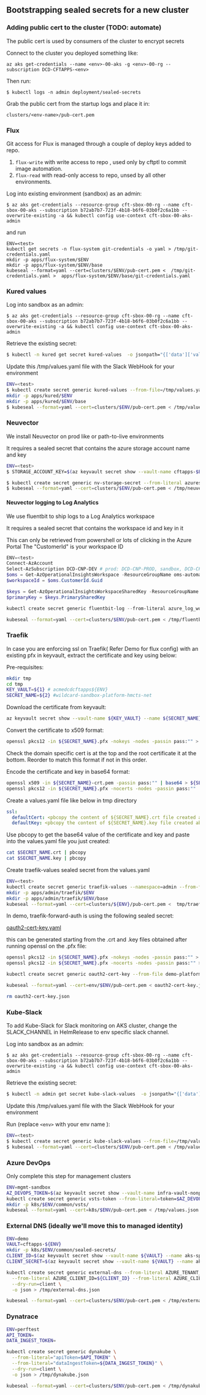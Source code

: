 ## Bootstrapping sealed secrets for a new cluster

### Adding public cert to the cluster (TODO: automate)
The public cert is used by consumers of the cluster to encrypt secrets

Connect to the cluster you deployed something like:
```
az aks get-credentials --name <env>-00-aks -g <env>-00-rg --subscription DCD-CFTAPPS-<env>
```

Then run:
```
$ kubectl logs -n admin deployment/sealed-secrets
```

Grab the public cert from the startup logs and place it in:
```
clusters/<env-name>/pub-cert.pem
```
### Flux 

Git access for Flux is managed through a couple of deploy keys added to repo.

1. `flux-write` with write access to repo , used only by cftptl to commit image automation.
2. `flux-read` with read-only access to repo, unsed by all other environments.

Log into existing environment (sandbox) as an admin:
```
$ az aks get-credentials --resource-group cft-sbox-00-rg --name cft-sbox-00-aks --subscription b72ab7b7-723f-4b18-b6f6-03b0f2c6a1bb --overwrite-existing -a && kubectl config use-context cft-sbox-00-aks-admin
```
and run
```
ENV=<test>
kubectl get secrets -n flux-system git-credentials -o yaml > /tmp/git-credentials.yaml
mkdir -p apps/flux-system/$ENV
mkdir -p apps/flux-system/$ENV/base
kubeseal --format=yaml --cert=clusters/$ENV/pub-cert.pem <  /tmp/git-credentials.yaml >  apps/flux-system/$ENV/base/git-credentials.yaml
```

### Kured values
Log into sandbox as an admin:
```
$ az aks get-credentials --resource-group cft-sbox-00-rg --name cft-sbox-00-aks --subscription b72ab7b7-723f-4b18-b6f6-03b0f2c6a1bb --overwrite-existing -a && kubectl config use-context cft-sbox-00-aks-admin
```

Retrieve the existing secret:
```bash
$ kubectl -n kured get secret kured-values  -o jsonpath="{['data']['values\.yaml']}" | base64 -D > /tmp/values.yaml
```
Update this /tmp/values.yaml file with the Slack WebHook for your environment

```bash
ENV=<test>
$ kubectl create secret generic kured-values --from-file=/tmp/values.yaml --namespace kured --dry-run=client -o json > /tmp/values.json
mkdir -p apps/kured/$ENV
mkdir -p apps/kured/$ENV/base
$ kubeseal --format=yaml --cert=clusters/$ENV/pub-cert.pem < /tmp/values.json > apps/kured/$ENV/base/kured-values.yaml
```

### Neuvector
We install Neuvector on prod like or path-to-live environments

It requires a sealed secret that contains the azure storage account name and key

```bash
ENV=<test>
$ STORAGE_ACCOUNT_KEY=$(az keyvault secret show --vault-name cftapps-$ENV --name storage-account-key --query value -o tsv)

$ kubectl create secret generic nv-storage-secret --from-literal azurestorageaccountkey=${STORAGE_ACCOUNT_KEY} --from-literal azurestorageaccountname=cftapps$ENV --namespace neuvector --dry-run=client -o json > /tmp/neuvector.json
$ kubeseal --format=yaml --cert=clusters/$ENV/pub-cert.pem < /tmp/neuvector.json > apps/neuvector/$ENV/base/nv-storage-secret.yaml
```

#### Neuvector logging to Log Analytics

We use fluentbit to ship logs to a Log Analytics workspace

It requires a sealed secret that contains the workspace id and key in it

This can only be retrieved from powershell or lots of clicking in the Azure Portal
The "CustomerId" is your workspace ID
```powershell
ENV=<test>
Connect-AzAccount
Select-AzSubscription DCD-CNP-DEV # prod: DCD-CNP-PROD, sandbox, DCD-CFT-Sandbox
$oms = Get-AzOperationalInsightsWorkspace -ResourceGroupName oms-automation
$workspaceId = $oms.CustomerId.Guid

$keys = Get-AzOperationalInsightsWorkspaceSharedKey -ResourceGroupName oms-automation -Name hmcts-nonprod # prod: hmcts-prod, sandbox: hmcts-sandbox
$primaryKey = $keys.PrimarySharedKey

kubectl create secret generic fluentbit-log --from-literal azure_log_workspace_id=$workspaceId --from-literal azure_log_workspace_shared_key=$primaryKey --namespace neuvector --dry-run=client -o json > /tmp/fluentbit-log.json
```

```bash
kubeseal --format=yaml --cert=clusters/$ENV/pub-cert.pem < /tmp/fluentbit-log.json > apps/neuvector/$ENV/base/fluentbit-log.yaml
```

### Traefik

In case you are enforcing ssl on Traefik( Refer Demo for flux config) with an existing pfx in keyvault, extract the certificate and key using below: 

Pre-requisites:

```bash
mkdir tmp
cd tmp
KEY_VAULT=${1} # acmedcdcftapps${ENV}
SECRET_NAME=${2} #wildcard-sandbox-platform-hmcts-net
```

Download the certificate from keyvault:

```bash
az keyvault secret show --vault-name ${KEY_VAULT} --name ${SECRET_NAME} --query value -o tsv | base64 -D > ${SECRET_NAME}.pfx
```

Convert the certificate to x509 format:

```bash
openssl pkcs12 -in ${SECRET_NAME}.pfx -nokeys -nodes -passin pass:"" > ${SECRET_NAME}-crt.pem 
```

Check the domain specific cert is at the top and the root certificate it at the bottom. Reorder to match this format if not in this order.

Encode the certificate and key in base64 format:

```bash
openssl x509 -in ${SECRET_NAME}-crt.pem -passin pass:"" | base64 > ${SECRET_NAME}.crt
openssl pkcs12 -in ${SECRET_NAME}.pfx -nocerts -nodes -passin pass:"" | base64 > ${SECRET_NAME}.key
```

Create a values.yaml file like below in tmp directory

```yaml
ssl:
  defaultCert: <pbcopy the content of ${SECRET_NAME}.crt file created above>
  defaultKey: <pbcopy the content of ${SECRET_NAME}.key file created above>
```
Use pbcopy to get the base64 value of the certificate and key and paste into the values.yaml file you just created:

```bash
cat $SECRET_NAME.crt | pbcopy
cat $SECRET_NAME.key | pbcopy
```

Create traefik-values sealed secret from the values.yaml 

```bash
ENV=<test>
kubectl create secret generic traefik-values --namespace=admin --from-file=values.yaml=tmp/values.yaml --dry-run=client -o yaml > tmp/traefiksecret.yaml
mkdir -p apps/admin/traefik/$ENV
mkdir -p apps/admin/traefik/$ENV/base
kubeseal --format=yaml --cert=clusters/${ENV}/pub-cert.pem <  tmp/traefiksecret.yaml >  apps/admin/$ENV/base/traefik-values.yaml
```

In demo, traefik-forward-auth is using the following sealed secret:

[oauth2-cert-key.yaml](../k8s/demo/common/sealed-secrets/oauth2-cert-key.yaml)

 this can be generated starting from the .crt and .key files obtained after running openssl on the .pfx file:

```bash
openssl pkcs12 -in ${SECRET_NAME}.pfx -nokeys -nodes -passin pass:"" > demo-platform-hmcts-crt.pem
openssl pkcs12 -in ${SECRET_NAME}.pfx -nocerts -nodes -passin pass:"" > demo-platform-hmcts-key.pem

kubectl create secret generic oauth2-cert-key --from-file demo-platform-hmcts-crt.pem --from-file demo-platform-hmcts-key.pem --namespace admin --dry-run -o json > oauth2-cert-key.json

kubeseal --format=yaml --cert=env/$ENV/pub-cert.pem < oauth2-cert-key.json > apps/admin/$ENV/base/oauth2-cert-key.yaml

rm oauth2-cert-key.json
```

### Kube-Slack
To add Kube-Slack for Slack monitoring on AKS cluster, change the SLACK_CHANNEL in HelmRelease to env specific slack channel.

Log into sandbox as an admin:
```
$ az aks get-credentials --resource-group cft-sbox-00-rg --name cft-sbox-00-aks --subscription b72ab7b7-723f-4b18-b6f6-03b0f2c6a1bb --overwrite-existing -a && kubectl config use-context cft-sbox-00-aks-admin
```

Retrieve the existing secret:
```bash
$ kubectl -n admin get secret kube-slack-values  -o jsonpath="{['data']['values\.yaml']}" | base64 -D > /tmp/values.yaml
```
Update this /tmp/values.yaml file with the Slack WebHook for your environment

Run (replace `<env>` with your env name ):
```bash
ENV=<test>
$ kubectl create secret generic kube-slack-values --from-file=/tmp/values.yaml --namespace admin --dry-run=client -o json > /tmp/values.json
$ kubeseal --format=yaml --cert=clusters/$ENV/pub-cert.pem < /tmp/values.json > apps/admin/$ENV/base/kube-slack-values.yaml
```

### Azure DevOps

Only complete this step for management clusters

```bash
ENV=mgmt-sandbox
AZ_DEVOPS_TOKEN=$(az keyvault secret show --vault-name infra-vault-nonprod --name azure-devops-token --query value -o tsv)
kubectl create secret generic vsts-token --from-literal=token=$AZ_DEVOPS_TOKEN --namespace vsts --dry-run=client -o json > /tmp/values.json
mkdir -p k8s/$ENV/common/vsts/
kubeseal --format=yaml --cert=k8s/$ENV/pub-cert.pem < /tmp/values.json > apps/vsts/$ENV/base/vsts-token.yaml
```

### External DNS (ideally we'll move this to managed identity)

```bash
ENV=demo
VAULT=cftapps-${ENV}
mkdir -p k8s/$ENV/common/sealed-secrets/
CLIENT_ID=$(az keyvault secret show --vault-name ${VAULT} --name aks-sp-app-id --query value -o tsv)
CLIENT_SECRET=$(az keyvault secret show --vault-name ${VAULT} --name aks-sp-app-password --query value -o tsv)

kubectl create secret generic external-dns --from-literal AZURE_TENANT_ID=531ff96d-0ae9-462a-8d2d-bec7c0b42082 \
  --from-literal AZURE_CLIENT_ID=${CLIENT_ID} --from-literal AZURE_CLIENT_SECRET=${CLIENT_SECRET} \
  --dry-run=client \
  -o json > /tmp/external-dns.json

kubeseal --format=yaml --cert=clusters/$ENV/pub-cert.pem < /tmp/external-dns.json > apps/$ENV/base/external-dns.yaml
```

### Dynatrace

```bash
ENV=perftest
API_TOKEN=
DATA_INGEST_TOKEN=

kubectl create secret generic dynakube \
  --from-literal="apiToken=$API_TOKEN" \
  --from-literal="dataIngestToken=${DATA_INGEST_TOKEN}" \
  --dry-run=client \
  -o json > /tmp/dynakube.json

kubeseal --format=yaml --cert=clusters/$ENV/pub-cert.pem < /tmp/dynakube.json > apps/dynatrace/$ENV/base/dynakube-secret.yaml
```
